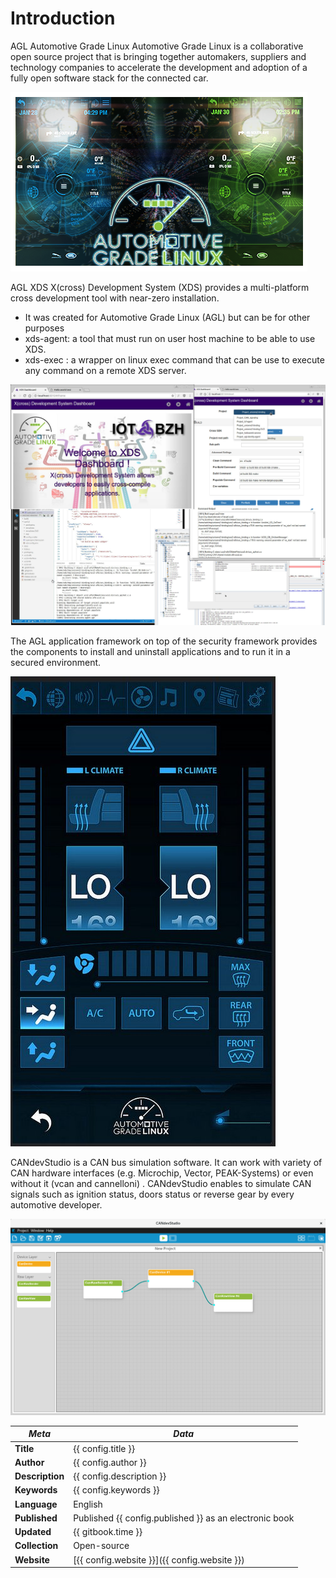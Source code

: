 # Introduction

AGL Automotive Grade Linux Automotive Grade Linux is a collaborative open
source project that is bringing together automakers, suppliers and technology
companies to accelerate the development and adoption of a fully open software
stack for the connected car.

![Automotive grade linux screenshot](pictures/Automotive_grade_linux.png)

AGL XDS X(cross) Development System (XDS) provides a multi-platform cross
development tool with near-zero installation.

* It was created for Automotive Grade Linux (AGL) but can be for other purposes
* xds-agent: a tool that must run on user host machine to be able to use XDS.
* xds-exec : a wrapper on linux exec command that can be use to execute any command on a remote XDS server.

![XDS screenshot](pictures/Xds-screenshots.jpg)

The AGL application framework on top of the security
framework provides the components to install and uninstall applications and to run it in a secured environment.

![HVAC screenshot](pictures/HVAC.jpg)

CANdevStudio is a CAN bus simulation software. It can work with variety of CAN
hardware interfaces (e.g. Microchip, Vector, PEAK-Systems) or even without it
(vcan and cannelloni) . CANdevStudio enables to simulate CAN signals such as
ignition status, doors status or reverse gear by every automotive developer.

![CANdevStudio screenshot](pictures/CANdevStudio.png)

| *Meta* | *Data* |
| -- | -- |
| **Title** | {{ config.title }} |
| **Author** | {{ config.author }} |
| **Description** | {{ config.description }} |
| **Keywords** | {{ config.keywords }} |
| **Language** | English |
| **Published** | Published {{ config.published }} as an electronic book |
| **Updated** | {{ gitbook.time }} |
| **Collection** | Open-source |
| **Website** | [{{ config.website }}]({{ config.website }}) |
